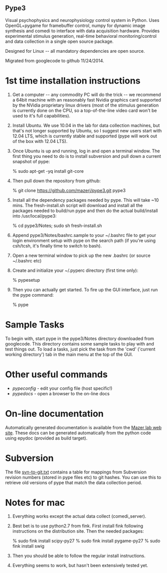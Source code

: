 ## Pype3

Visual psychophysics and neurophysiology control system in
Python. Uses OpenGL+pygame for framebuffer control, numpy for
dynamic image synthesis and comedi to interface with data
acquisition hardware. Provides experimental stimulus generation,
real-time behavioral monitoring/control and data collection
in a single open source package.

Designed for Linux -- all mandatory dependencies are open source.

Migrated from googlecode to github 11/24/2014.

# 1st time installation instructions

1. Get a computer -- any commodity PC will do the trick -- we recommend a 64bit machine with an reasonably fast Nvidia graphics card supported by the NVidia proprietary linux drivers (most of the stimulus generation is currently done on the CPU, so a top-of-the-line video card won't be used to it's full capabilities).

2. Install Ubuntu. We use 10.04 in the lab for data collection machines, but that's not longer supported by Ubuntu, so I suggest new users start with 12.04 LTS, which is currently stable and supported (pype will work out of the box with 12.04 LTS).

3. Once Ubuntu is up and running, log in and open a terminal window. The first thing you need to do is to install subversion and pull down a current snapshot of pype:

    % sudo apt-get -yq install git-core
	
4. Then pull down the repository from github:

    % git clone https://github.com/mazerj/pype3.git pype3
	
5. Install all the dependency packages needed by pype. This will take ~10 mins. The fresh-install.sh script will download and install all the packages needed to build/run pype and then do the actual build/install into /usr/local/pype3:

    % cd pype3/Notes; sudo sh fresh-install.sh
	
6. Append pype3/Notes/bashrc.sample to your ~/.bashrc file to get your login environment setup with pype on the search path (if you're using csh/tcsh, it's finally time to switch to bash).
7. Open a new terminal window to pick up the new .bashrc (or source ~/.bashrc etc)
8. Create and initialize your ~/.pyperc directory (first time only):

    % pypesetup
	
9. Then you can actually get started. To fire up the GUI interface, just run the pype command:

    % pype

# Sample Tasks

To begin with, start pype in the pype3/Notes directory downloaded from googlecode. This directory contains some sample tasks to play with and test things out. To load a tasks, just pick the task from the 'cwd' ('current working directory') tab in the main menu at the top of the GUI.


# Other useful commands

- *pypeconfig* - edit your config file (host specific!)
- *pypedocs* - open a browser to the on-line docs

# On-line documentation

Automatically generated documentation is available from the [Mazer lab web site](http://jackknife.med.yale.edu/docs). These docs can be generated automatically from the python code using epydoc (provided as build target).

# Subversion

The file [svn-to-git.txt](https://github.com/mazerj/pype3/blob/master/svn-to-git.txt) contains a table for mappings from Subversion revision numbers (stored in pype files etc) to git hashes. You can use this to retrieve old versions of pype that match the data collection period.

# Notes for mac

1. Everything works except the actual data collect (comedi_server).

2. Best bet is to use python2.7 from fink. First install fink
following instructions on the distribution site. Then the needed
packages:

    % sudo fink install scipy-py27
    % sudo fink install pygame-py27
    % sudo fink install swig

3. Then you should be able to follow the regular install instructions.

4. Everything seems to work, but hasn't been extensively tested yet.

